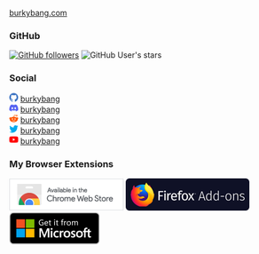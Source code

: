 [burkybang.com](https://burkybang.com)

### GitHub

[![GitHub followers](https://img.shields.io/github/followers/burkybang?style=social)](https://github.com/burkybang?tab=followers)
![GitHub User's stars](https://img.shields.io/github/stars/burkybang?style=social)

### Social

![GitHub](https://github.com/burkybang/burkybang/raw/master/Images/github16.png "GitHub") [burkybang](https://github.com/burkybang)  
![Discord](https://github.com/burkybang/burkybang/raw/master/Images/discord16.png "Discord") [burkybang](https://discord.gg/MzdmCVtA)  
![Reddit](https://github.com/burkybang/burkybang/raw/master/Images/reddit16.png "Reddit") [burkybang](https://reddit.com/u/burkybang)  
![Twitter](https://github.com/burkybang/burkybang/raw/master/Images/twitter16.png "Twitter") [burkybang](https://twitter.com/burkybang)  
![YouTube](https://github.com/burkybang/burkybang/raw/master/Images/youtube16.png "YouTube") [burkybang](https://youtube.com/burkybang)

### My Browser Extensions

[![My Google Chrome Extensions](https://github.com/burkybang/burkybang/raw/master/Images/chrome-web-store.png "My Google Chrome Extensions")](https://chrome.google.com/webstore/search/burkybang?_category=extensions)
[![My Firefox Add-ons](https://github.com/burkybang/burkybang/raw/master/Images/firefox-add-ons.png "My Firefox Add-ons")](https://addons.mozilla.org/en-US/firefox/user/15053510/)
[![My Edge Add-ons](https://github.com/burkybang/burkybang/raw/master/Images/microsoft-store.png "My Edge Add-ons")](https://microsoftedge.microsoft.com/addons/search?developer=burkybang)